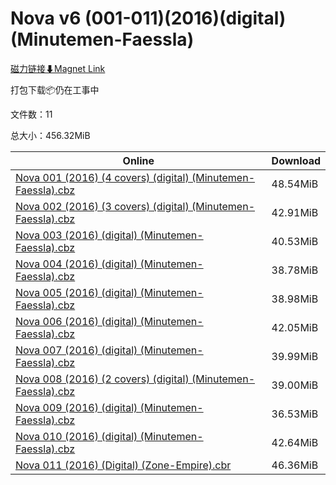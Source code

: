 # Nova v6 (001-011)(2016)(digital)(Minutemen-Faessla)

[磁力链接⬇Magnet Link](magnet:?xt=urn:btih:95f5529bec8aa589223193b515ed90d69f8bc93d&dn=Nova%20v6%20%28001-011%29%282016%29%28digital%29%28Minutemen-Faessla%29)

打包下载📦仍在工事中

文件数：11

总大小：456.32MiB

Online | Download
--- | ---
[Nova 001 (2016) (4 covers) (digital) (Minutemen-Faessla).cbz](https://github.com/alicewish/markdown/blob/master/comic/Nova-001-2016-4-covers-digital-Minutemen-Faessla-cbz.md) | 48.54MiB
[Nova 002 (2016) (3 covers) (digital) (Minutemen-Faessla).cbz](https://github.com/alicewish/markdown/blob/master/comic/Nova-002-2016-3-covers-digital-Minutemen-Faessla-cbz.md) | 42.91MiB
[Nova 003 (2016) (digital) (Minutemen-Faessla).cbz](https://github.com/alicewish/markdown/blob/master/comic/Nova-003-2016-digital-Minutemen-Faessla-cbz.md) | 40.53MiB
[Nova 004 (2016) (digital) (Minutemen-Faessla).cbz](https://github.com/alicewish/markdown/blob/master/comic/Nova-004-2016-digital-Minutemen-Faessla-cbz.md) | 38.78MiB
[Nova 005 (2016) (digital) (Minutemen-Faessla).cbz](https://github.com/alicewish/markdown/blob/master/comic/Nova-005-2016-digital-Minutemen-Faessla-cbz.md) | 38.98MiB
[Nova 006 (2016) (digital) (Minutemen-Faessla).cbz](https://github.com/alicewish/markdown/blob/master/comic/Nova-006-2016-digital-Minutemen-Faessla-cbz.md) | 42.05MiB
[Nova 007 (2016) (digital) (Minutemen-Faessla).cbz](https://github.com/alicewish/markdown/blob/master/comic/Nova-007-2016-digital-Minutemen-Faessla-cbz.md) | 39.99MiB
[Nova 008 (2016) (2 covers) (digital) (Minutemen-Faessla).cbz](https://github.com/alicewish/markdown/blob/master/comic/Nova-008-2016-2-covers-digital-Minutemen-Faessla-cbz.md) | 39.00MiB
[Nova 009 (2016) (digital) (Minutemen-Faessla).cbz](https://github.com/alicewish/markdown/blob/master/comic/Nova-009-2016-digital-Minutemen-Faessla-cbz.md) | 36.53MiB
[Nova 010 (2016) (digital) (Minutemen-Faessla).cbz](https://github.com/alicewish/markdown/blob/master/comic/Nova-010-2016-digital-Minutemen-Faessla-cbz.md) | 42.64MiB
[Nova 011 (2016) (Digital) (Zone-Empire).cbr](https://github.com/alicewish/markdown/blob/master/comic/Nova-011-2016-Digital-Zone-Empire-cbr.md) | 46.36MiB